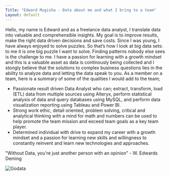 ```yaml
---
Title: "Edward Mugisha - Data about me and what I bring to a team"
Layout: default
---
```

 
Hello, my name is Edward and as a freelance data analyst, I translate data into valuable and comprehensible insights. My goal is to improve results, make the right data driven decisions and save costs. Since I was young, I have always enjoyed to solve puzzles. So that’s how I look at big data sets: to me it is one big puzzle I want to solve. Finding patterns nobody else sees is the challenge to me. I have a passion for learning with a growth mindset and this is a valuable asset as data is continously being collected and I stongly believe that the solutions to complex business questions lies in the ability to analyze data and letting the data speak to you. As a member on a team, here is a summary of some of the qualities I would add to the team;
- Passionate result driven Data Analyst who can; extract, transform, load (ETL) data from multiple sources using Alteryx, perform statistical analysis of data and query databases using MySQL, and perform data visualization reporting using Tableau and Power BI.
- Strong work ethic, detail oriented, problem solving, critical and analytical thinking with a mind for math and numbers can be used to help promote the team mission and exceed team goals as a key team player.
- Determined individual with drive to expand my career with a growth mindset and a passion for learning new skills and willingness to constantly reinvent and learn new technologies and approaches. 

"Without Data, you're just another person with an opinion" - W. Edwards Deming

![Godata](https://github.com/Mugisha112/Mugisha112.github.io/assets/138741342/20b89e66-5731-459b-9c03-ac818b8ec37c)
